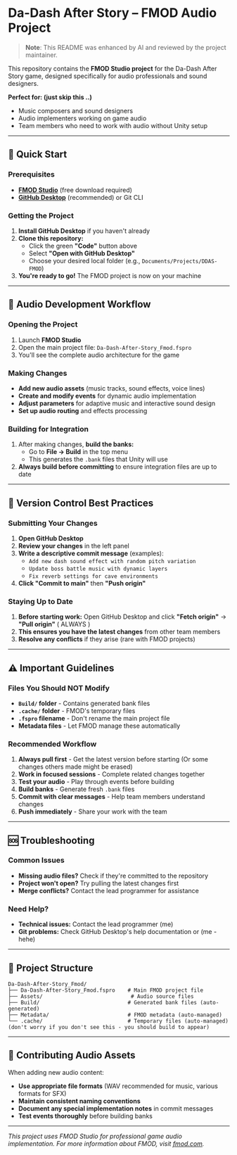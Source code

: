 # Da-Dash After Story – FMOD Audio Project

> **Note**: This README was enhanced by AI and reviewed by the project maintainer.

This repository contains the **FMOD Studio project** for the Da-Dash After Story game, designed specifically for audio professionals and sound designers.

**Perfect for: (just skip this ..)**
- Music composers and sound designers
- Audio implementers working on game audio
- Team members who need to work with audio without Unity setup

---

## 🎯 Quick Start

### Prerequisites
- **[FMOD Studio](https://www.fmod.com/download)** (free download required)
- **[GitHub Desktop](https://desktop.github.com/)** (recommended) or Git CLI

### Getting the Project
1. **Install GitHub Desktop** if you haven't already
2. **Clone this repository:**
   - Click the green **"Code"** button above
   - Select **"Open with GitHub Desktop"**
   - Choose your desired local folder (e.g., `Documents/Projects/DDAS-FMOD`)
3. **You're ready to go!** The FMOD project is now on your machine

---

## 🎼 Audio Development Workflow

### Opening the Project
1. Launch **FMOD Studio**
2. Open the main project file: `Da-Dash-After-Story_Fmod.fspro`
3. You'll see the complete audio architecture for the game

### Making Changes
- **Add new audio assets** (music tracks, sound effects, voice lines)
- **Create and modify events** for dynamic audio implementation
- **Adjust parameters** for adaptive music and interactive sound design
- **Set up audio routing** and effects processing

### Building for Integration
1. After making changes, **build the banks:**
   - Go to **File → Build** in the top menu
   - This generates the `.bank` files that Unity will use
2. **Always build before committing** to ensure integration files are up to date

---

## 🔄 Version Control Best Practices

### Submitting Your Changes
1. **Open GitHub Desktop**
2. **Review your changes** in the left panel
3. **Write a descriptive commit message** (examples):
   - `Add new dash sound effect with random pitch variation`
   - `Update boss battle music with dynamic layers`
   - `Fix reverb settings for cave environments`
4. **Click "Commit to main"** then **"Push origin"**

### Staying Up to Date
1. **Before starting work:** Open GitHub Desktop and click **"Fetch origin"** → **"Pull origin"** ( ALWAYS )
2. **This ensures you have the latest changes** from other team members
3. **Resolve any conflicts** if they arise (rare with FMOD projects)

---

## ⚠️ Important Guidelines

### Files You Should NOT Modify
- **`Build/` folder** - Contains generated bank files
- **`.cache/` folder** - FMOD's temporary files
- **`.fspro` filename** - Don't rename the main project file
- **Metadata files** - Let FMOD manage these automatically

### Recommended Workflow
1. **Always pull first** - Get the latest version before starting (Or some changes others made might be erased)
2. **Work in focused sessions** - Complete related changes together
3. **Test your audio** - Play through events before building
4. **Build banks** - Generate fresh `.bank` files
5. **Commit with clear messages** - Help team members understand changes
6. **Push immediately** - Share your work with the team

---

## 🆘 Troubleshooting

### Common Issues
- **Missing audio files?** Check if they're committed to the repository
- **Project won't open?** Try pulling the latest changes first
- **Merge conflicts?** Contact the lead programmer for assistance

### Need Help?
- **Technical issues:** Contact the lead programmer (me)
- **Git problems:** Check GitHub Desktop's help documentation or (me -hehe)

---

## 📁 Project Structure
```
Da-Dash-After-Story_Fmod/
├── Da-Dash-After-Story_Fmod.fspro    # Main FMOD project file
├── Assets/                            # Audio source files
├── Build/                            # Generated bank files (auto-generated)
├── Metadata/                         # FMOD metadata (auto-managed)
└── .cache/                           # Temporary files (auto-managed) (don't worry if you don't see this - you should build to appear)
```

---

## 🎵 Contributing Audio Assets

When adding new audio content:
- **Use appropriate file formats** (WAV recommended for music, various formats for SFX)
- **Maintain consistent naming conventions**
- **Document any special implementation notes** in commit messages
- **Test events thoroughly** before building banks

---

*This project uses FMOD Studio for professional game audio implementation. For more information about FMOD, visit [fmod.com](https://www.fmod.com/).*
